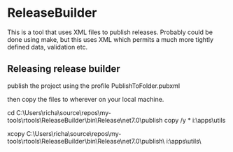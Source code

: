 ﻿# ReleaseBuilder

This is a tool that uses XML files to publish releases. Probably could be done using make, 
but this uses XML which permits a much more tightly defined data, validation etc.

## Releasing release builder

publish the project using the profile PublishToFolder.pubxml

then copy the files to wherever on your local machine.

cd C:\Users\richa\source\repos\my-tools\rtools\ReleaseBuilder\bin\Release\net7.0\publish
copy /y * i:\apps\utils

xcopy C:\Users\richa\source\repos\my-tools\rtools\ReleaseBuilder\bin\Release\net7.0\publish\ i:\apps\utils\